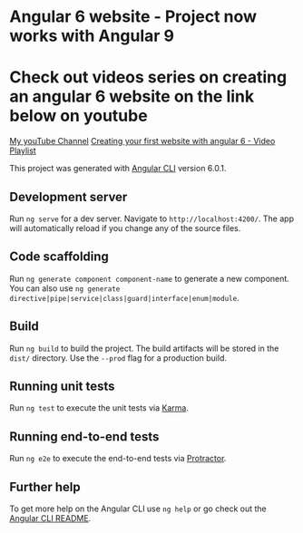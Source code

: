 # Angular 6 website - Project now works with Angular 9


# Check out videos series on creating an angular 6 website on the link below on youtube #

[My youTube Channel](https://www.youtube.com/channel/UCcfCHgDDBw65jdnd9DTKwgg)
[Creating your first website with angular 6 - Video Playlist](https://www.youtube.com/playlist?list=PLY7EDLM5qnl47r52Rf3h4AEq9TRooTgo2)

This project was generated with [Angular CLI](https://github.com/angular/angular-cli) version 6.0.1.

## Development server

Run `ng serve` for a dev server. Navigate to `http://localhost:4200/`. The app will automatically reload if you change any of the source files.

## Code scaffolding

Run `ng generate component component-name` to generate a new component. You can also use `ng generate directive|pipe|service|class|guard|interface|enum|module`.

## Build

Run `ng build` to build the project. The build artifacts will be stored in the `dist/` directory. Use the `--prod` flag for a production build.

## Running unit tests

Run `ng test` to execute the unit tests via [Karma](https://karma-runner.github.io).

## Running end-to-end tests

Run `ng e2e` to execute the end-to-end tests via [Protractor](http://www.protractortest.org/).

## Further help

To get more help on the Angular CLI use `ng help` or go check out the [Angular CLI README](https://github.com/angular/angular-cli/blob/master/README.md).
